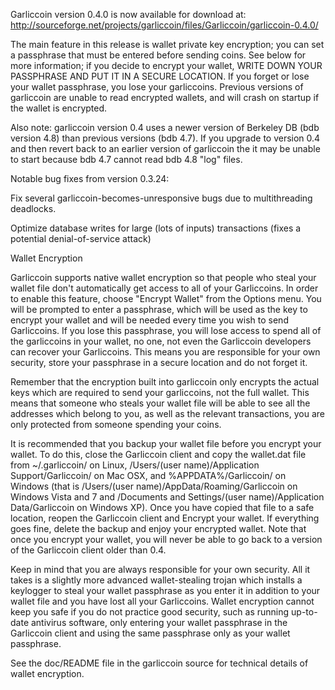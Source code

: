 Garliccoin version 0.4.0 is now available for download at:
http://sourceforge.net/projects/garliccoin/files/Garliccoin/garliccoin-0.4.0/

The main feature in this release is wallet private key encryption;
you can set a passphrase that must be entered before sending coins.
See below for more information; if you decide to encrypt your wallet,
WRITE DOWN YOUR PASSPHRASE AND PUT IT IN A SECURE LOCATION. If you
forget or lose your wallet passphrase, you lose your garliccoins.
Previous versions of garliccoin are unable to read encrypted wallets,
and will crash on startup if the wallet is encrypted.

Also note: garliccoin version 0.4 uses a newer version of Berkeley DB
(bdb version 4.8) than previous versions (bdb 4.7). If you upgrade
to version 0.4 and then revert back to an earlier version of garliccoin
the it may be unable to start because bdb 4.7 cannot read bdb 4.8
"log" files.


Notable bug fixes from version 0.3.24:

Fix several garliccoin-becomes-unresponsive bugs due to multithreading
deadlocks.

Optimize database writes for large (lots of inputs) transactions
(fixes a potential denial-of-service attack)


Wallet Encryption

Garliccoin supports native wallet encryption so that people who steal your
wallet file don't automatically get access to all of your Garliccoins.
In order to enable this feature, choose "Encrypt Wallet" from the
Options menu.  You will be prompted to enter a passphrase, which
will be used as the key to encrypt your wallet and will be needed
every time you wish to send Garliccoins.  If you lose this passphrase,
you will lose access to spend all of the garliccoins in your wallet,
no one, not even the Garliccoin developers can recover your Garliccoins.
This means you are responsible for your own security, store your
passphrase in a secure location and do not forget it.

Remember that the encryption built into garliccoin only encrypts the
actual keys which are required to send your garliccoins, not the full
wallet.  This means that someone who steals your wallet file will
be able to see all the addresses which belong to you, as well as the
relevant transactions, you are only protected from someone spending
your coins.

It is recommended that you backup your wallet file before you
encrypt your wallet.  To do this, close the Garliccoin client and
copy the wallet.dat file from ~/.garliccoin/ on Linux, /Users/(user
name)/Application Support/Garliccoin/ on Mac OSX, and %APPDATA%/Garliccoin/
on Windows (that is /Users/(user name)/AppData/Roaming/Garliccoin on
Windows Vista and 7 and /Documents and Settings/(user name)/Application
Data/Garliccoin on Windows XP).  Once you have copied that file to a
safe location, reopen the Garliccoin client and Encrypt your wallet.
If everything goes fine, delete the backup and enjoy your encrypted
wallet.  Note that once you encrypt your wallet, you will never be
able to go back to a version of the Garliccoin client older than 0.4.

Keep in mind that you are always responsible for your own security.
All it takes is a slightly more advanced wallet-stealing trojan which
installs a keylogger to steal your wallet passphrase as you enter it
in addition to your wallet file and you have lost all your Garliccoins.
Wallet encryption cannot keep you safe if you do not practice
good security, such as running up-to-date antivirus software, only
entering your wallet passphrase in the Garliccoin client and using the
same passphrase only as your wallet passphrase.

See the doc/README file in the garliccoin source for technical details
of wallet encryption.
